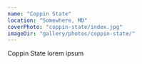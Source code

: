 ```yaml
---
name: "Coppin State"
location: "Somewhere, MD"
coverPhoto: "coppin-state/index.jpg"
imageDir: "gallery/photos/coppin-state/"
---
```


Coppin State lorem ipsum
